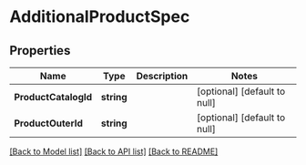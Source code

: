 # AdditionalProductSpec

## Properties
Name | Type | Description | Notes
------------ | ------------- | ------------- | -------------
**ProductCatalogId** | **string** |  | [optional] [default to null]
**ProductOuterId** | **string** |  | [optional] [default to null]

[[Back to Model list]](../README.md#documentation-for-models) [[Back to API list]](../README.md#documentation-for-api-endpoints) [[Back to README]](../README.md)



